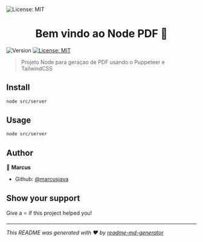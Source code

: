 <p>
  <img alt="License: MIT" src="https://i.imgur.com/kP6LX2t.jpeg" />
</p>

<h1 align="center">Bem vindo ao Node PDF 👋</h1>
<p>
  <img alt="Version" src="https://img.shields.io/badge/version-1.0.0-blue.svg?cacheSeconds=2592000" />
  <a href="#" target="_blank">
    <img alt="License: MIT" src="https://img.shields.io/badge/License-MIT-yellow.svg" />
  </a>
</p>

> Projeto Node para geraçao de PDF usando o Puppeteer e TailwindCSS

## Install

```sh
node src/server
```

## Usage

```sh
node src/server
```

## Author

👤 **Marcus**

- Github: [@marcusjava](https://github.com/marcusjava)

## Show your support

Give a ⭐️ if this project helped you!

---

_This README was generated with ❤️ by [readme-md-generator](https://github.com/kefranabg/readme-md-generator)_
